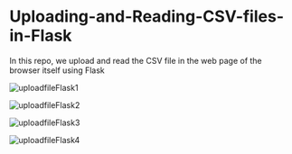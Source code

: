 # Uploading-and-Reading-CSV-files-in-Flask
In this repo, we upload and read the CSV file in the web page of the browser itself using Flask


![uploadfileFlask1](https://user-images.githubusercontent.com/43404400/214047426-e55d0e8b-a80c-44dc-bb84-4c3a70ce631a.PNG)

![uploadfileFlask2](https://user-images.githubusercontent.com/43404400/214047513-a965edb5-9510-4058-b6d9-ff5b1ba31cc8.PNG)

![uploadfileFlask3](https://user-images.githubusercontent.com/43404400/214047539-47cc07de-2a08-430a-b4bd-a1155be75f19.PNG)

![uploadfileFlask4](https://user-images.githubusercontent.com/43404400/214047557-101acfd0-1ef4-4dfa-a596-28601fbcab9a.PNG)
